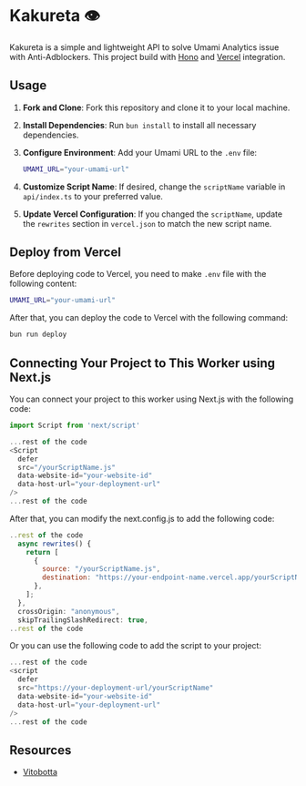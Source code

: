 # Kakureta 👁️

Kakureta is a simple and lightweight API to solve Umami Analytics issue with Anti-Adblockers. This project build with [Hono](https://hono.dev/) and [Vercel](https://vercel.com/) integration.

## Usage

1. **Fork and Clone**: Fork this repository and clone it to your local machine.
2. **Install Dependencies**: Run `bun install` to install all necessary dependencies.
3. **Configure Environment**: Add your Umami URL to the `.env` file:

   ```bash
   UMAMI_URL="your-umami-url"
   ```

4. **Customize Script Name**: If desired, change the `scriptName` variable in `api/index.ts` to your preferred value.
5. **Update Vercel Configuration**: If you changed the `scriptName`, update the `rewrites` section in `vercel.json` to match the new script name.

## Deploy from Vercel

Before deploying code to Vercel, you need to make `.env` file with the following content:

```bash
UMAMI_URL="your-umami-url"
```

After that, you can deploy the code to Vercel with the following command:

```bash
bun run deploy
```

## Connecting Your Project to This Worker using Next.js

You can connect your project to this worker using Next.js with the following code:

```typescript
import Script from 'next/script'

...rest of the code
<Script
  defer
  src="/yourScriptName.js"
  data-website-id="your-website-id"
  data-host-url="your-deployment-url"
/>
...rest of the code
```

After that, you can modify the next.config.js to add the following code:

```javascript
..rest of the code
  async rewrites() {
    return [
      {
        source: "/yourScriptName.js",
        destination: "https://your-endpoint-name.vercel.app/yourScriptName",
      },
    ];
  },
  crossOrigin: "anonymous",
  skipTrailingSlashRedirect: true,
..rest of the code
```

Or you can use the following code to add the script to your project:

```typescript
...rest of the code
<script
  defer
  src="https://your-deployment-url/yourScriptName"
  data-website-id="your-website-id"
  data-host-url="your-deployment-url"
/>
...rest of the code
```

## Resources

- [Vitobotta](https://github.com/umami-software/umami/discussions/1026)
